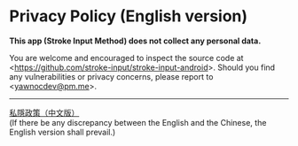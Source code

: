# Privacy Policy (English version)

**This app (Stroke Input Method) does not collect any personal data.**

You are welcome and encouraged to inspect the source code at
<<https://github.com/stroke-input/stroke-input-android>>.
Should you find any vulnerabilities or privacy concerns,
please report to <<yawnocdev@pm.me>>.

---

[私隱政策（中文版）](PRIVACY-zh.md#私隱政策) <br>
(If there be any discrepancy between the English and the Chinese,
the English version shall prevail.)
